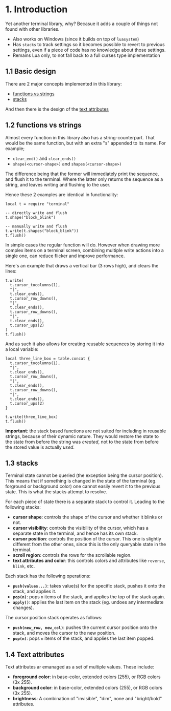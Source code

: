 # 1. Introduction

Yet another terminal library, why? Becasue it adds a couple of things not found with other libraries.

- Also works on Windows (since it builds on top of `luasystem`)
- Has `stacks` to track settings so it becomes possible to revert to previous settings, even if a piece of code has no knowledge about those settings.
- Remains Lua only, to not fall back to a full curses type implementation

## 1.1 Basic design

There are 2 major concepts implemented in this library:

- [functions vs strings](#12-functions-vs-strings)
- [stacks](#13-stacks)

And then there is the design of the [text attributes](#)

## 1.2 functions vs strings

Almost every function in this library also has a string-counterpart. That would be the same function, but with an extra "s" appended to its name. For example;

- `clear_end()` and `clear_ends()`
- `shape(<cursor-shape>)` and `shapes(<cursor-shape>)`

The difference being that the former will immediately print the sequence, and flush it to the terminal. Where the latter only returns the sequence as a string, and leaves writing and flushing to the user.

Hence these 2 examples are identical in functionality:

    local t = require "terminal"

    -- directly write and flush
    t.shape("block_blink")

    -- manually write and flush
    t.write(t.shapes("block_blink"))
    t.flush()

In simple cases the regular function will do. However when drawing more complex items on a terminal screen, combining multiple write actions into a single one, can reduce flicker and improve performance.

Here's an example that draws a vertical bar (3 rows high), and clears the lines:

    t.write(
      t.cursor_tocolumns(1),
      "|",
      t.clear_ends(),
      t.cursor_row_downs(),
      "|",
      t.clear_ends(),
      t.cursor_row_downs(),
      "|",
      t.clear_ends(),
      t.cursor_ups(2)
    )
    t.flush()

And as such it also allows for creating reusable sequences by storing it into a local variable:

    local three_line_box = table.concat {
      t.cursor_tocolumns(1),
      "|",
      t.clear_ends(),
      t.cursor_row_downs(),
      "|",
      t.clear_ends(),
      t.cursor_row_downs(),
      "|",
      t.clear_ends(),
      t.cursor_ups(2)
    }

    t.write(three_line_box)
    t.flush()

**Important**: the stack based functions are not suited for including in reusable strings, because of their dynamic nature. They would restore the state to the state from before the string was *created*, not to the state from before the stored value is actually *used*.

## 1.3 stacks

Terminal state cannot be queried (the exception being the cursor position). This means that if something is changed in the state of the terminal (eg. forground or background color) one cannot easily revert it to the previous state. This is what the stacks attempt to resolve.

For each piece of state there is a separate stack to control it. Leading to the following stacks:

- **cursor shape**: controls the shape of the cursor and whether it blinks or not.
- **cursor visibility**: controls the visibility of the cursor, which has a separate state in the terminal, and hence has its own stack.
- **cursor position**: controls the position of the cursor. This one is slightly different from the other ones, since this is the only queryable state in the terminal.
- **scroll region**: controls the rows for the scrollable region.
- **text attributes and color**: this controls colors and attributes like `reverse`, `blink`, etc.

Each stack has the following operations:

- **`push(values...)`**: takes value(s) for the specific stack, pushes it onto the stack, and applies it.
- **`pop(n)`**: pops `n` items of the stack, and applies the top of the stack again.
- **`apply()`**: applies the last item on the stack (eg. undoes any intermediate changes).

The cursor position stack operates as follows:

- **`push(new_row, new_col)`**: pushes the current cursor position onto the stack, and moves the cursor to the new position.
- **`pop(n)`**: pops `n` items of the stack, and applies the last item popped.

## 1.4 Text attributes

Text attributes ar emanaged as a set of multiple values. These include:

- **foreground color**: in base-color, extended colors (255), or RGB colors (3x 255).
- **background color**: in base-color, extended colors (255), or RGB colors (3x 255).
- **brightness**: A combination of "invisible", "dim", none and "bright/bold" attributes.
